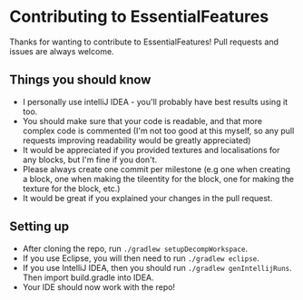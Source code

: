 # Contributing to EssentialFeatures
Thanks for wanting to contribute to EssentialFeatures! Pull requests and
issues are always welcome.

## Things you should know
 - I personally use intelliJ IDEA - you'll probably have best results using
it too.
 - You should make sure that your code is readable, and that more complex
code is commented (I'm not too good at this myself, so any pull requests
improving readability would be greatly appreciated)
 - It would be appreciated if you provided textures and localisations for
any blocks, but I'm fine if you don't.
 - Please always create one commit per milestone (e.g one when creating a
block, one when making the tileentity for the block, one for making the
texture for the block, etc.)
 - It would be great if you explained your changes in the pull request.

## Setting up
 - After cloning the repo, run `./gradlew setupDecompWorkspace`.
 - If you use Eclipse, you will then need to run `./gradlew eclipse`.
 - If you use IntelliJ IDEA, then you should run `./gradlew genIntellijRuns`.
 Then import build.gradle into IDEA.
 - Your IDE should now work with the repo!
